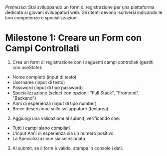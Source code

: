 _Premessa_: Stai sviluppando un form di registrazione per una piattaforma dedicata ai giovani sviluppatori web. Gli utenti devono iscriversi indicando le loro competenze e specializzazioni.

# Milestone 1: Creare un Form con Campi Controllati

1. Crea un form di registrazione con i seguenti campi controllati (gestiti con useState):

- Nome completo (input di testo)
- Username (input di testo)
- Password (input di tipo password)
- Specializzazione (select con opzioni: "Full Stack", "Frontend", "Backend")
- Anni di esperienza (input di tipo number)
- Breve descrizione sullo sviluppatore (textarea)

2. Aggiungi una validazione al submit, verificando che:

- Tutti i campi siano compilati
- L'input Anni di esperienza sia un numero positivo
- La Specializzazione sia selezionata

3. Al submit, se il form è valido, stampa in console i dati.
